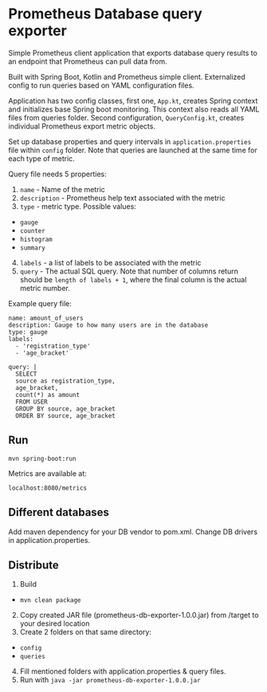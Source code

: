 # Prometheus Database query exporter

Simple Prometheus client application that exports database query results to an endpoint that Prometheus can pull data from.

Built with Spring Boot, Kotlin and Prometheus simple client. Externalized config to run queries based on YAML configuration files. 
  
Application has two config classes, first one, `App.kt`, creates Spring context and initializes base Spring boot monitoring. 
This context also reads all YAML files from queries folder. Second configuration, `QueryConfig.kt`, creates individual Prometheus export metric objects.

Set up database properties and query intervals in `application.properties` file within `config` folder. Note that queries are launched at the same time for each type of metric. 

Query file needs 5 properties:

1. `name` - Name of the metric 
2. `description` - Prometheus help text associated with the metric
3. `type` - metric type. Possible values:
  * `gauge`
  * `counter`
  * `histogram`
  * `summary` 
4. `labels` - a list of labels to be associated with the metric
5. `query` - The actual SQL query. Note that number of columns return should be `length of labels + 1`, where the final column is the actual metric number.

Example query file:
```
name: amount_of_users
description: Gauge to how many users are in the database
type: gauge
labels:
  - 'registration_type'
  - 'age_bracket'

query: |
  SELECT
  source as registration_type,
  age_bracket,
  count(*) as amount
  FROM USER
  GROUP BY source, age_bracket
  ORDER BY source, age_bracket

```

## Run
```
mvn spring-boot:run
```

Metrics are available at: 
```
localhost:8080/metrics
```

## Different databases
Add maven dependency for your DB vendor to pom.xml. Change DB drivers in application.properties.

## Distribute


1. Build
  * `mvn clean package`
2. Copy created JAR file (prometheus-db-exporter-1.0.0.jar) from /target to your desired location
3. Create 2 folders on that same directory:
  * `config`
  * `queries`

4. Fill mentioned folders with application.properties & query files.
5. Run with `java -jar prometheus-db-exporter-1.0.0.jar`
